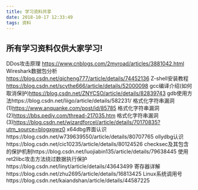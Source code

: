 ```yaml
---
title: 学习资料共享
date: 2018-10-17 12:33:49
tags: 资料
---
```

<strong><h2>所有学习资料仅供大家学习!</h2></strong>
DDos攻击原理 https://www.cnblogs.com/2myroad/articles/3881042.html
Wireshark数据包分析 https://blog.csdn.net/qicheng777/article/details/74452136
Z-shell安装教程 https://blog.csdn.net/scythe666/article/details/52000098
gcc编译介绍(如何取消保护)https://blog.csdn.net/ZNYCSO/article/details/82839743
gdb使用方法https://blog.csdn.net/liigo/article/details/582231/
格式化字符串漏洞(1)https://www.anquanke.com/post/id/85785
格式化字符串漏洞(2)https://bbs.pediy.com/thread-217035.htm
格式化字符串漏洞(3)https://blog.csdn.net/wizardforcel/article/details/70170835?utm_source=blogxgwz0
x64dbg界面认识https://blog.csdn.net/w739639550/article/details/80707765
ollydbg认识https://blog.csdn.net/cic10235/article/details/80124526
checksec及其包含的保护机制https://blog.csdn.net/luojiabin135/article/details/79638445
使用ret2libc攻击方法绕过数据执行保护https://blog.csdn.net/linyt/article/details/43643499
寄存器详解https://blog.csdn.net/zhu2695/article/details/16813425
Linux系统调用号https://blog.csdn.net/kaiandshan/article/details/44587225